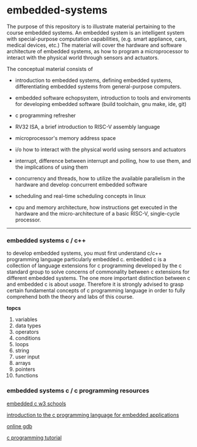 # embedded-systems

The purpose of this repository is to illustrate material pertaining to the course embedded systems.  An embedded system is an intelligent system with special-purpose computation capabilities, (e.g. smart appliance, cars, medical devices, etc.)  The material will cover the hardware and software architecture of embedded systems, as how to program a microprocessor to interact with the physical world through sensors and actuators.

The conceptual material consists of

- introduction to embedded systems, defining embedded systems, differentiating embedded systems from general-purpose computers.

- embedded software echopsystem, introduction to tools and enviroments for developing embedded software (build toolchain, gnu make, ide, git)

- c programming refresher

- RV32 ISA, a brief introduction to RISC-V assembly language

- microprocessor's memory address space

- i/o how to interact with the physical world using sensors and actuators

- interrupt, difference between interrupt and polling, how to use them, and the implications of using them

- concurrency and threads, how to utilize the available parallelism in the hardware and develop concurrent embedded software

- scheduling and real-time scheduling concepts in linux

- cpu and memory architecture, how instructions get executed in the hardware and the micro-architecture of a basic RISC-V, single-cycle processor.

-------------------------------------

### embedded systems c / c++

to develop embedded systems, you must first understand c/c++ programming language particularly embedded c.  embedded c is a collection of language extensions for c programming developed by the c standard group to solve concerns of commonality between c extensions for different embedded systems.  The one more important distinction between c and embedded c is about _usage_.  Therefore it is strongly advised to grasp certain fundamental concepts of c programming language in order to fully comprehend both the theory and labs of this course.

**topcs**
1.  variables
2.  data types
3.  operators
4.  conditions
5.  loops
6.  string
7.  user input
8.  arrays
9.  pointers
10. functions


### embedded systems c / c programming resources

[embedded c w3 schools](https://www.w3schools.com/c/index.php)

[introduction to the c programming language for embedded applications](https://www.allaboutcircuits.com/technical-articles/introduction-to-the-c-programming-language-for-embedded-applications/)

[online gdb](https://www.onlinegdb.com/online_c_compiler)

[c programming tutorial](https://www.youtube.com/watch?v=KJgsSFOSQv0)
